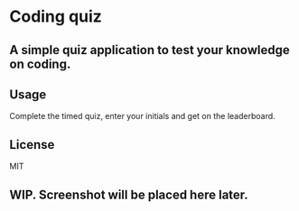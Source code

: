 # Coding quiz
## A simple quiz application to test your knowledge on coding.

## Usage
Complete the timed quiz, enter your initials and get on the leaderboard.

## License
MIT

## WIP. Screenshot will be placed here later.